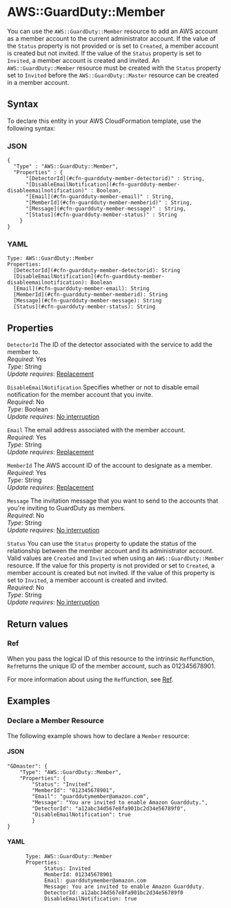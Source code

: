 # AWS::GuardDuty::Member<a name="aws-resource-guardduty-member"></a>

You can use the `AWS::GuardDuty::Member` resource to add an AWS account as a member account to the current administrator account\. If the value of the `Status` property is not provided or is set to `Created`, a member account is created but not invited\. If the value of the `Status` property is set to `Invited`, a member account is created and invited\. An `AWS::GuardDuty::Member` resource must be created with the `Status` property set to `Invited` before the `AWS::GuardDuty::Master` resource can be created in a member account\.

## Syntax<a name="aws-resource-guardduty-member-syntax"></a>

To declare this entity in your AWS CloudFormation template, use the following syntax:

### JSON<a name="aws-resource-guardduty-member-syntax.json"></a>

```
{
  "Type" : "AWS::GuardDuty::Member",
  "Properties" : {
      "[DetectorId](#cfn-guardduty-member-detectorid)" : String,
      "[DisableEmailNotification](#cfn-guardduty-member-disableemailnotification)" : Boolean,
      "[Email](#cfn-guardduty-member-email)" : String,
      "[MemberId](#cfn-guardduty-member-memberid)" : String,
      "[Message](#cfn-guardduty-member-message)" : String,
      "[Status](#cfn-guardduty-member-status)" : String
    }
}
```

### YAML<a name="aws-resource-guardduty-member-syntax.yaml"></a>

```
Type: AWS::GuardDuty::Member
Properties: 
  [DetectorId](#cfn-guardduty-member-detectorid): String
  [DisableEmailNotification](#cfn-guardduty-member-disableemailnotification): Boolean
  [Email](#cfn-guardduty-member-email): String
  [MemberId](#cfn-guardduty-member-memberid): String
  [Message](#cfn-guardduty-member-message): String
  [Status](#cfn-guardduty-member-status): String
```

## Properties<a name="aws-resource-guardduty-member-properties"></a>

`DetectorId`  <a name="cfn-guardduty-member-detectorid"></a>
The ID of the detector associated with the service to add the member to\.  
*Required*: Yes  
*Type*: String  
*Update requires*: [Replacement](https://docs.aws.amazon.com/AWSCloudFormation/latest/UserGuide/using-cfn-updating-stacks-update-behaviors.html#update-replacement)

`DisableEmailNotification`  <a name="cfn-guardduty-member-disableemailnotification"></a>
Specifies whether or not to disable email notification for the member account that you invite\.  
*Required*: No  
*Type*: Boolean  
*Update requires*: [No interruption](https://docs.aws.amazon.com/AWSCloudFormation/latest/UserGuide/using-cfn-updating-stacks-update-behaviors.html#update-no-interrupt)

`Email`  <a name="cfn-guardduty-member-email"></a>
The email address associated with the member account\.  
*Required*: Yes  
*Type*: String  
*Update requires*: [Replacement](https://docs.aws.amazon.com/AWSCloudFormation/latest/UserGuide/using-cfn-updating-stacks-update-behaviors.html#update-replacement)

`MemberId`  <a name="cfn-guardduty-member-memberid"></a>
The AWS account ID of the account to designate as a member\.  
*Required*: Yes  
*Type*: String  
*Update requires*: [Replacement](https://docs.aws.amazon.com/AWSCloudFormation/latest/UserGuide/using-cfn-updating-stacks-update-behaviors.html#update-replacement)

`Message`  <a name="cfn-guardduty-member-message"></a>
The invitation message that you want to send to the accounts that you're inviting to GuardDuty as members\.  
*Required*: No  
*Type*: String  
*Update requires*: [No interruption](https://docs.aws.amazon.com/AWSCloudFormation/latest/UserGuide/using-cfn-updating-stacks-update-behaviors.html#update-no-interrupt)

`Status`  <a name="cfn-guardduty-member-status"></a>
You can use the `Status` property to update the status of the relationship between the member account and its administrator account\. Valid values are `Created` and `Invited` when using an `AWS::GuardDuty::Member` resource\. If the value for this property is not provided or set to `Created`, a member account is created but not invited\. If the value of this property is set to `Invited`, a member account is created and invited\.  
*Required*: No  
*Type*: String  
*Update requires*: [No interruption](https://docs.aws.amazon.com/AWSCloudFormation/latest/UserGuide/using-cfn-updating-stacks-update-behaviors.html#update-no-interrupt)

## Return values<a name="aws-resource-guardduty-member-return-values"></a>

### Ref<a name="aws-resource-guardduty-member-return-values-ref"></a>

 When you pass the logical ID of this resource to the intrinsic `Ref`function, `Ref`returns the unique ID of the member account, such as 012345678901\.

For more information about using the `Ref`function, see [Ref](https://docs.aws.amazon.com/AWSCloudFormation/latest/UserGuide/intrinsic-function-reference-ref.html)\.

## Examples<a name="aws-resource-guardduty-member--examples"></a>



### Declare a Member Resource<a name="aws-resource-guardduty-member--examples--Declare_a_Member_Resource"></a>

The following example shows how to declare a `Member` resource:

#### JSON<a name="aws-resource-guardduty-member--examples--Declare_a_Member_Resource--json"></a>

```
"GDmaster": {
    "Type": "AWS::GuardDuty::Member",
    "Properties": {
        "Status": "Invited",    
        "MemberId": "012345678901",
        "Email": "guarddutymember@amazon.com",
        "Message": "You are invited to enable Amazon Guardduty.",
        "DetectorId": "a12abc34d567e8fa901bc2d34e56789f0",
        "DisableEmailNotification": true
        }
}
```

#### YAML<a name="aws-resource-guardduty-member--examples--Declare_a_Member_Resource--yaml"></a>

```
      Type: AWS::GuardDuty::Member
      Properties:
            Status: Invited
            MemberId: 012345678901
            Email: guarddutymember@amazon.com
            Message: You are invited to enable Amazon Guardduty.
            DetectorId: a12abc34d567e8fa901bc2d34e56789f0
            DisableEmailNotification: true
```